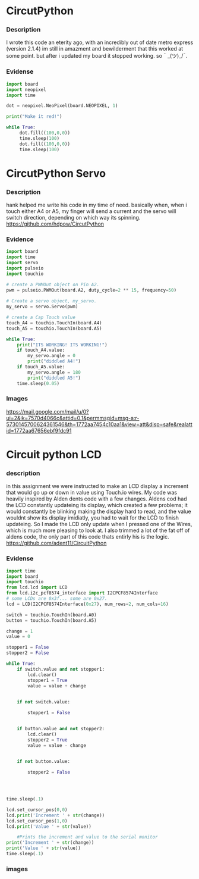 # CircutPython

### Description
I wrote this code an eterity ago, with an incredibly out of date metro express (version 2.1.4) im still in amazment and bewilderment that this worked at some point. but after i updated my board it stopped working. so  ¯ \_(ツ)_/¯.
### Evidense

```python
import board
import neopixel
import time

dot = neopixel.NeoPixel(board.NEOPIXEL, 1)

print("Make it red!")

while True:
     dot.fill((100,0,0))
     time.sleep(100)
     dot.fill((100,0,0))
     time.sleep(100)
```
# CircutPython Servo
### Description
hank helped me write his code in my time of need.  basically when, when i touch either A4 or A5, my finger will send a current and the servo will switch direction, depending on which way its spinning. https://github.com/hdpow/CircutPython
### Evidence
```python
import board
import time
import servo
import pulseio
import touchio

# create a PWMOut object on Pin A2.
pwm = pulseio.PWMOut(board.A2, duty_cycle=2 ** 15, frequency=50)
 
# Create a servo object, my_servo.
my_servo = servo.Servo(pwm)

# create a Cap Touch value
touch_A4 = touchio.TouchIn(board.A4)
touch_A5 = touchio.TouchIn(board.A5)

while True:
    print("ITS WORKING! ITS WORKING!")
    if touch_A4.value:
        my_servo.angle = 0
        print("diddled A4!")
    if touch_A5.value:
        my_servo.angle = 180
        print("diddled A5!")
    time.sleep(0.05)
```

### Images
https://mail.google.com/mail/u/0?ui=2&ik=7570d4066c&attid=0.1&permmsgid=msg-a:r-5730145700624361546&th=1772aa7454c10aa1&view=att&disp=safe&realattid=1772aa67656ebf9fdc91

# Circuit python LCD
### description
in this assignment we were instructed to make an LCD display a increment that would go up or down in value using Touch.io wires.  My code was heavily inspired by Alden dents code with a few changes. Aldens cod had the LCD constantly updateing its display, which created a few problems; it would constantly be blinking making the display hard to read, and the value wouldnt show its display imidiatly, you had to wait for the LCD to finish updateing.  So I made the LCD only update when I pressed one of the Wires, which is much more pleasing to look at.  I also trimmed a lot of the fat off of aldens code, the only part of this code thats entirly his is the logic.  https://github.com/adent11/CircuitPython

### Evidense
```python 
import time
import board
import touchio
from lcd.lcd import LCD
from lcd.i2c_pcf8574_interface import I2CPCF8574Interface
# some LCDs are 0x3f... some are 0x27.
lcd = LCD(I2CPCF8574Interface(0x27), num_rows=2, num_cols=16)

switch = touchio.TouchIn(board.A0)
button = touchio.TouchIn(board.A5)

change = 1
value = 0

stopper1 = False
stopper2 = False

while True:
    if switch.value and not stopper1:
        lcd.clear()
        stopper1 = True
        value = value + change
        

    if not switch.value:

        stopper1 = False


    if button.value and not stopper2:
        lcd.clear()
        stopper2 = True
        value = value - change
        

    if not button.value:

        stopper2 = False


 

time.sleep(.1)

lcd.set_cursor_pos(0,0)
lcd.print('Increment ' + str(change))    
lcd.set_cursor_pos(1,0)
lcd.print('Value ' + str(value))

    #Prints the increment and value to the serial monitor
print('Increment ' + str(change))
print('Value ' + str(value))
time.sleep(.1)


  ```

### images
    



